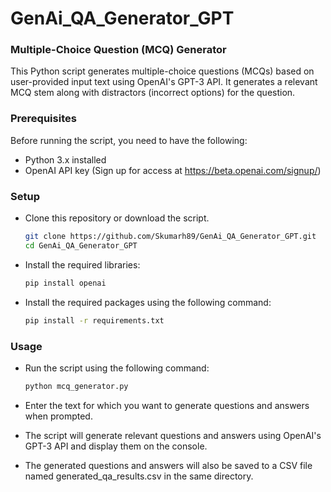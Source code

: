 # GenAi_QA_Generator_GPT

### Multiple-Choice Question (MCQ) Generator

This Python script generates multiple-choice questions (MCQs) based on user-provided input text using OpenAI's GPT-3 API. It generates a relevant MCQ stem along with distractors (incorrect options) for the question.

### Prerequisites

Before running the script, you need to have the following:

- Python 3.x installed
- OpenAI API key (Sign up for access at https://beta.openai.com/signup/)

### Setup

- Clone this repository or download the script.
  ```bash
  git clone https://github.com/Skumarh89/GenAi_QA_Generator_GPT.git
  cd GenAi_QA_Generator_GPT
  ```


- Install the required libraries:
   ```bash
   pip install openai
   ```
- Install the required packages using the following command:
  ```bash
  pip install -r requirements.txt
  ```

### Usage

- Run the script using the following command:
    ```bash
    python mcq_generator.py
    ```
- Enter the text for which you want to generate questions and answers when prompted.

- The script will generate relevant questions and answers using OpenAI's GPT-3 API and display them on the console.

- The generated questions and answers will also be saved to a CSV file named generated_qa_results.csv in the same directory.
   

